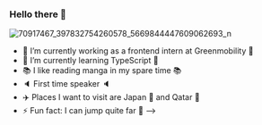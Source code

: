 ### Hello there 👋

![70917467_397832754260578_5669844447609062693_n](https://user-images.githubusercontent.com/43350898/90644653-43641d00-e235-11ea-8ca5-4c66125a9073.jpg)


- 🔭 I’m currently working as a frontend intern at Greenmobility 🔭
- 🌱 I’m currently learning TypeScript 🌱
- 📚 I like reading manga in my spare time 📚
-  :speaker:  First time speaker :speaker:
- ✈️ Places I want to visit are Japan :mount_fuji: and Qatar :camel:
- ⚡ Fun fact: I can jump quite far :runner:
-->
